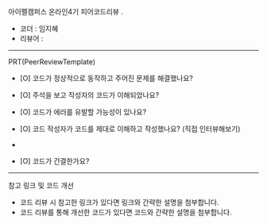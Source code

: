 

아이펠캠퍼스 온라인4기 피어코드리뷰
.
- 코더 : 임지혜
- 리뷰어 : 
-------------------------------------------------- -----------

PRT(PeerReviewTemplate)

- [O] 코드가 정상적으로 동작하고 주어진 문제를 해결했나요?

- [O] 주석을 보고 작성자의 코드가 이해되었나요?

- [O] 코드가 에러를 유발할 가능성이 있나요?

- [O] 코드 작성자가 코드를 제대로 이해하고 작성했나요? (직접 인터뷰해보기)
- 
- [O] 코드가 간결한가요?

----------------------------------------------

참고 링크 및 코드 개선
- 코드 리뷰 시 참고한 링크가 있다면 링크와 간략한 설명을 첨부합니다.
- 코드 리뷰를 통해 개선한 코드가 있다면 코드와 간략한 설명을 첨부합니다.
